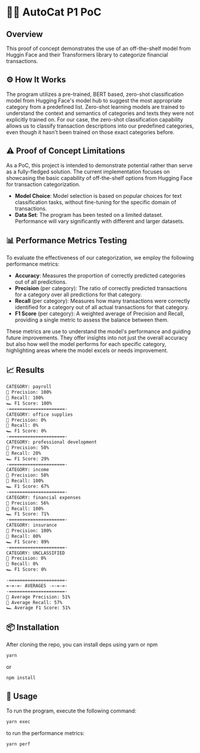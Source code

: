# 🚗😸 AutoCat P1 PoC

## Overview

This proof of concept demonstrates the use of an off-the-shelf model from Huggin Face and their Transformers library to categorize financial transactions.

## ⚙️ How It Works

The program utilizes a pre-trained, BERT based, zero-shot classification model from Hugging Face's model hub to suggest the most appropriate category from a predefined list.
Zero-shot learning models are trained to understand the context and semantics of categories and texts they were not explicitly trained on.
For our case, the zero-shot classification capability allows us to classify transaction descriptions into our predefined categories,
even though it hasn't been trained on those exact categories before.

## ⚠️ Proof of Concept Limitations

As a PoC, this project is intended to demonstrate potential rather than serve as a fully-fledged solution.
The current implementation focuses on showcasing the basic capability of off-the-shelf options from Hugging Face for transaction categorization.

- **Model Choice**: Model selection is based on popular choices for text classification tasks, without fine-tuning for the specific domain of transactions.
- **Data Set**: The program has been tested on a limited dataset. Performance will vary significantly with different and larger datasets.

## 📊 Performance Metrics Testing

To evaluate the effectiveness of our categorization, we employ the following performance metrics:

- **Accuracy**: Measures the proportion of correctly predicted categories out of all predictions.
- **Precision** (per category): The ratio of correctly predicted transactions for a category over all predictions for that category.
- **Recall** (per category): Measures how many transactions were correctly identified for a category out of all actual transactions for that category.
- **F1 Score** (per category): A weighted average of Precision and Recall, providing a single metric to assess the balance between them.

These metrics are use to understand the model's performance and guiding future improvements.
They offer insights into not just the overall accuracy but also how well the model performs for each specific category,
highlighting areas where the model excels or needs improvement.

## 📈 Results

```bash
CATEGORY: payroll
🎯 Precision: 100%
💭 Recall: 100%
🏎️ F1 Score: 100%
-=====================-
CATEGORY: office supplies
🎯 Precision: 0%
💭 Recall: 0%
🏎️ F1 Score: 0%
-=====================-
CATEGORY: professional development
🎯 Precision: 50%
💭 Recall: 20%
🏎️ F1 Score: 29%
-=====================-
CATEGORY: income
🎯 Precision: 50%
💭 Recall: 100%
🏎️ F1 Score: 67%
-=====================-
CATEGORY: financial expenses
🎯 Precision: 56%
💭 Recall: 100%
🏎️ F1 Score: 71%
-=====================-
CATEGORY: insurance
🎯 Precision: 100%
💭 Recall: 80%
🏎️ F1 Score: 89%
-=====================-
CATEGORY: UNCLASSIFIED
🎯 Precision: 0%
💭 Recall: 0%
🏎️ F1 Score: 0%

-=====================-
=-=-=- AVERAGES -=-=-=-
-=====================-
🎯 Average Precision: 51%
💭 Average Recall: 57%
🏎️ Average F1 Score: 51%
```

## 📦 Installation

After cloning the repo, you can install deps using yarn or npm

```bash
yarn
```

or

```bash
npm install
```

## 🚀 Usage

To run the program, execute the following command:

```bash
yarn exec
```

to run the performance metrics:

```bash
yarn perf
```
